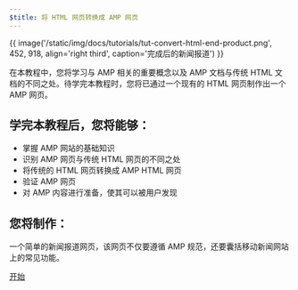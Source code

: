 ```yaml
---
$title: 将 HTML 网页转换成 AMP 网页
---
```


{{ image('/static/img/docs/tutorials/tut-convert-html-end-product.png', 452, 918, align='right third', caption='完成后的新闻报道') }}

在本教程中，您将学习与 AMP 相关的重要概念以及 AMP 文档与传统 HTML 文档的不同之处。待学完本教程时，您将已通过一个现有的 HTML 网页制作出一个 AMP 网页。

## 学完本教程后，您将能够：

- 掌握 AMP 网站的基础知识
- 识别 AMP 网页与传统 HTML 网页的不同之处
- 将传统的 HTML 网页转换成 AMP HTML 网页
- 验证 AMP 网页
- 对 AMP 内容进行准备，使其可以被用户发现

## 您将制作：

一个简单的新闻报道网页，该网页不仅要遵循 AMP 规范，还要囊括移动新闻网站上的常见功能。

<div class="start-button">
<a class="button" href="{{g.doc('/content/amp-dev/documentation/guides-and-tutorials/start/converting/setting-up.md', locale=doc.locale).url.path}}"><span class="arrow-next">开始</span></a>
</div>
